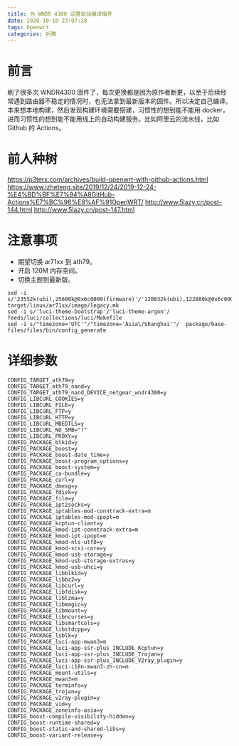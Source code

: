 ```yaml
---
title: 为 WNDR 4300 设置自动编译插件
date: 2020-10-10 23:07:28
tags: Openwrt
categories: 折腾
---
```


# 前言
刷了很多次 WNDR4300 固件了，每次更换都是因为原作者断更，以至于后续经常遇到路由器不稳定的情况时，也无法拿到最新版本的固件。所以决定自己编译。
本来想本地构建，然后发现构建环境需要搭建，习惯性的想到能不能用 docker，进而习惯性的想到能不能用线上的自动构建服务。比如阿里云的流水线，比如 Github 的 Actions。
# 前人种树
https://p3terx.com/archives/build-openwrt-with-github-actions.html
https://www.izheteng.site/2019/12/24/2019-12-24-%E4%BD%BF%E7%94%A8GitHub-Actions%E7%BC%96%E8%AF%91OpenWRT/
http://www.5lazy.cn/post-144.html
http://www.5lazy.cn/post-147.html
# 注意事项
- 期望切换 ar71xx 到 ath79。
- 开启 120M 内存空间。
- 切换主题到最新版。

```
sed -i s/'23552k(ubi),25600k@0x6c0000(firmware)'/'120832k(ubi),122880k@0x6c0000(firmware)'/ target/linux/ar71xx/image/legacy.mk
sed -i s/'luci-theme-bootstrap'/'luci-theme-argon'/ feeds/luci/collections/luci/Makefile
sed -i s/"timezone='UTC'"/"timezone='Asia\/Shanghai'"/  package/base-files/files/bin/config_generate
```
# 详细参数
```
CONFIG_TARGET_ath79=y
CONFIG_TARGET_ath79_nand=y
CONFIG_TARGET_ath79_nand_DEVICE_netgear_wndr4300=y
CONFIG_LIBCURL_COOKIES=y
CONFIG_LIBCURL_FILE=y
CONFIG_LIBCURL_FTP=y
CONFIG_LIBCURL_HTTP=y
CONFIG_LIBCURL_MBEDTLS=y
CONFIG_LIBCURL_NO_SMB="!"
CONFIG_LIBCURL_PROXY=y
CONFIG_PACKAGE_blkid=y
CONFIG_PACKAGE_boost=y
CONFIG_PACKAGE_boost-date_time=y
CONFIG_PACKAGE_boost-program_options=y
CONFIG_PACKAGE_boost-system=y
CONFIG_PACKAGE_ca-bundle=y
CONFIG_PACKAGE_curl=y
CONFIG_PACKAGE_dmesg=y
CONFIG_PACKAGE_fdisk=y
CONFIG_PACKAGE_file=y
CONFIG_PACKAGE_ipt2socks=y
CONFIG_PACKAGE_iptables-mod-conntrack-extra=m
CONFIG_PACKAGE_iptables-mod-ipopt=m
CONFIG_PACKAGE_kcptun-client=y
CONFIG_PACKAGE_kmod-ipt-conntrack-extra=m
CONFIG_PACKAGE_kmod-ipt-ipopt=m
CONFIG_PACKAGE_kmod-nls-utf8=y
CONFIG_PACKAGE_kmod-scsi-core=y
CONFIG_PACKAGE_kmod-usb-storage=y
CONFIG_PACKAGE_kmod-usb-storage-extras=y
CONFIG_PACKAGE_kmod-usb-uhci=y
CONFIG_PACKAGE_libblkid=y
CONFIG_PACKAGE_libbz2=y
CONFIG_PACKAGE_libcurl=y
CONFIG_PACKAGE_libfdisk=y
CONFIG_PACKAGE_liblzma=y
CONFIG_PACKAGE_libmagic=y
CONFIG_PACKAGE_libmount=y
CONFIG_PACKAGE_libncurses=y
CONFIG_PACKAGE_libsmartcols=y
CONFIG_PACKAGE_libstdcpp=y
CONFIG_PACKAGE_lsblk=y
CONFIG_PACKAGE_luci-app-mwan3=m
CONFIG_PACKAGE_luci-app-ssr-plus_INCLUDE_Kcptun=y
CONFIG_PACKAGE_luci-app-ssr-plus_INCLUDE_Trojan=y
CONFIG_PACKAGE_luci-app-ssr-plus_INCLUDE_V2ray_plugin=y
CONFIG_PACKAGE_luci-i18n-mwan3-zh-cn=m
CONFIG_PACKAGE_mount-utils=y
CONFIG_PACKAGE_mwan3=m
CONFIG_PACKAGE_terminfo=y
CONFIG_PACKAGE_trojan=y
CONFIG_PACKAGE_v2ray-plugin=y
CONFIG_PACKAGE_vim=y
CONFIG_PACKAGE_zoneinfo-asia=y
CONFIG_boost-compile-visibility-hidden=y
CONFIG_boost-runtime-shared=y
CONFIG_boost-static-and-shared-libs=y
CONFIG_boost-variant-release=y
```